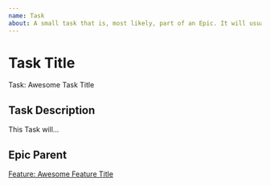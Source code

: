 ```yaml
---
name: Task
about: A small task that is, most likely, part of an Epic. It will usually be labeled as `good first issue`.
---
```


<!-- Issue title should mirror the Task Title. -->

# Task Title

Task: Awesome Task Title

## Task Description

This Task will...

## Epic Parent

<!-- The link below should link to its Epic Parent. -->

[Feature: Awesome Feature Title](https://github.com/kuru-project/tamaki-authentication/issues/1)
